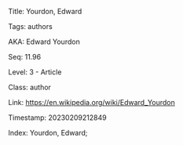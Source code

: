 Title:  Yourdon, Edward

Tags:   authors

AKA:    Edward Yourdon

Seq:    11.96

Level:  3 - Article

Class:  author

Link:   https://en.wikipedia.org/wiki/Edward_Yourdon

Timestamp: 20230209212849

Index:  Yourdon, Edward; 

